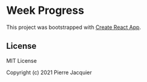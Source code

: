 # Week Progress

This project was bootstrapped with [Create React App](https://github.com/facebook/create-react-app).

## License

MIT License

Copyright (c) 2021 Pierre Jacquier